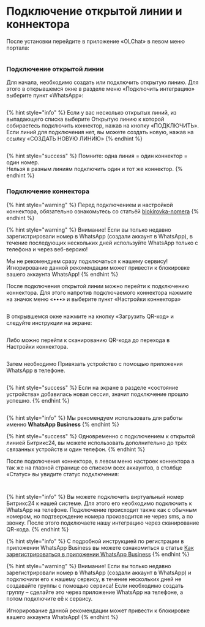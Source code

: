 # Подключение открытой линии и коннектора

После установки перейдите в приложение «OLChat» в левом меню портала:

<figure><img src="../.gitbook/assets/image (3) (1) (1) (1).png" alt=""><figcaption></figcaption></figure>

### Подключение открытой линии <a href="#podklyuchenie-otkrytoi-linii" id="podklyuchenie-otkrytoi-linii"></a>

Для начала, необходимо создать или подключить открытую линию. Для этого в открывшемся окне в разделе меню «Подключить интеграцию» выберите пункт «WhatsApp»:

<figure><img src="../.gitbook/assets/image (4) (1) (1).png" alt=""><figcaption></figcaption></figure>

{% hint style="info" %}
Если у вас несколько открытых линий, из выпадающего списка выберите Открытую линию к которой собираетесь подключить коннектор, нажав на кнопку «ПОДКЛЮЧИТЬ». Если линий для подключения нет, вы можете создать новую, нажав на ссылку «СОЗДАТЬ НОВУЮ ЛИНИЮ»
{% endhint %}

<figure><img src="../.gitbook/assets/image (5) (1).png" alt=""><figcaption></figcaption></figure>

{% hint style="success" %}
Помните: одна линия = один коннектор = один номер.\
Нельзя в разным линиям подключить один и тот же коннектор.
{% endhint %}

### Подключение коннектора

{% hint style="warning" %}
Перед подключением и настройкой коннектора, обязательно ознакомьтесь со статьёй [blokirovka-nomera](../blokirovka-nomera/ "mention")
{% endhint %}

{% hint style="warning" %}
Внимание! Если вы только недавно зарегистрировали номер в WhatsApp (создали аккаунт в WhatsApp), в течение последующих нескольких дней используйте WhatsApp только с телефона и через веб-версию!

Мы не рекомендуем сразу подключаться к нашему сервису! Игнорирование данной рекомендации может привести к блокировке вашего аккаунта WhatsApp!
{% endhint %}

После подключения открытой линии можно перейти к подключению коннектора. Для этого напротив подключаемого коннектора нажмите на значок меню «•••» и выберите пункт «Настройки коннектора»

<figure><img src="../.gitbook/assets/image (6) (1).png" alt=""><figcaption></figcaption></figure>

В открывшемся окне нажмите на кнопку «Загрузить QR-код» и следуйте инструкции на экране:

<figure><img src="../.gitbook/assets/image (1) (1) (1).png" alt=""><figcaption></figcaption></figure>

Либо можно перейти к сканированию QR-кода до перехода в Настройки коннектора.&#x20;

<figure><img src="../.gitbook/assets/image (1) (1).png" alt=""><figcaption></figcaption></figure>

Затем необходимо Привязать устройство с помощью приложения WhatsApp в телефоне.

<figure><img src="../.gitbook/assets/image (8) (1).png" alt=""><figcaption></figcaption></figure>

{% hint style="success" %}
Если на экране в разделе «состояние устройства» добавилась новая сессия, значит подключение прошло успешно.
{% endhint %}

<figure><img src="../.gitbook/assets/image (9).png" alt=""><figcaption></figcaption></figure>

{% hint style="info" %}
Мы рекомендуем использовать для работы именно **WhatsApp Business**
{% endhint %}

{% hint style="success" %}
Одновременно с подключением к открытой линией Битрикс24, вы можете использовать дополнительно до трёх связанных устройств и один телефон.
{% endhint %}

После подключения коннектора, в левом меню настроек коннектора а так же на главной странице со списком всех аккаунтов, в столбце «Статус» вы увидите статус подключения:

<figure><img src="../.gitbook/assets/image (10).png" alt=""><figcaption></figcaption></figure>

<figure><img src="../.gitbook/assets/image (11).png" alt=""><figcaption></figcaption></figure>

{% hint style="info" %}
Вы можете подключить виртуальный номер Битрикс24 к нашей системе. Для этого его необходимо подключить к WhatsApp на телефоне. Подключение происходит также как с обычным номером, но подтверждение номера производится не через sms, а по звонку. После этого подключаете нашу интеграцию через сканирование QR-кода.
{% endhint %}

{% hint style="info" %}
С подробной инструкцией по регистрации в приложении WhatsApp Business вы можете ознакомиться в статье [Как зарегистрироваться в приложении WhatsApp Business](https://faq.whatsapp.com/2624958974263418/?locale=ru\_RU)
{% endhint %}

{% hint style="warning" %}
Внимание! Если вы только недавно зарегистрировали номер в WhatsApp (создали аккаунт в WhatsApp) и подключили его к нашему сервису, в течение нескольких дней не создавайте группы с помощью сервиса! Если необходимо создать группу – сделайте это через приложение WhatsApp на телефоне, а потом подключите её к сервису.

Игнорирование данной рекомендации может привести к блокировке вашего аккаунта WhatsApp!
{% endhint %}
